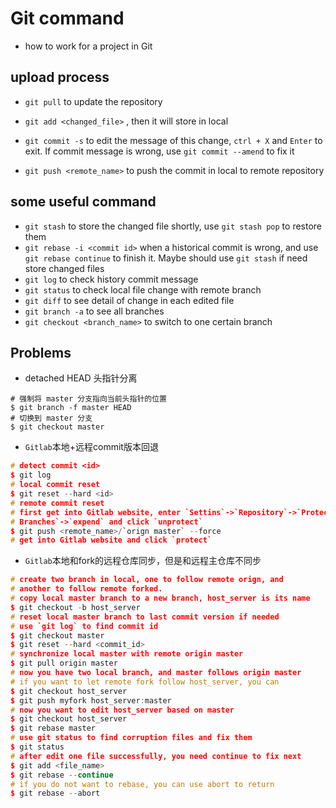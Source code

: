 # Git command

- how to work for a project in Git

## upload process

- `git pull` to update the repository

- `git add <changed_file>` , then it will store in local
- `git commit -s` to edit the message of this change, `ctrl + X`  and `Enter` to exit. If commit message is wrong, use `git commit --amend` to fix it
- `git push <remote_name>` to push the commit in local to remote repository

## some useful command

- `git stash` to store the changed file shortly, use `git stash pop` to restore them
- `git rebase -i <commit id>` when a historical commit is wrong, and use `git rebase continue` to finish it. Maybe should use `git stash` if need store changed files
- `git log` to check history commit message
- `git status` to check local file change with remote branch
- `git diff` to see detail of change in each edited file
- `git branch -a` to see all branches
- `git checkout <branch_name>` to switch to one certain branch

## Problems

- detached HEAD 头指针分离

```
# 强制将 master 分支指向当前头指针的位置
$ git branch -f master HEAD
# 切换到 master 分支
$ git checkout master
```

- `Gitlab`本地+远程commit版本回退
```c++
# detect commit <id>
$ git log
# local commit reset
$ git reset --hard <id>
# remote commit reset
# first get into Gitlab website, enter `Settins`->`Repository`->`Protected
# Branches`->`expend` and click `unprotect`
$ git push <remote_name>/`orign master` --force
# get into Gitlab website and click `protect`
```

- `Gitlab`本地和fork的远程仓库同步，但是和远程主仓库不同步
```c++
# create two branch in local, one to follow remote orign, and 
# another to follow remote forked. 
# copy local master branch to a new branch, host_server is its name
$ git checkout -b host_server
# reset local master branch to last commit version if needed
# use `git log` to find commit id
$ git checkout master
$ git reset --hard <commit_id>
# synchronize local master with remote origin master
$ git pull origin master
# now you have two local branch, and master follows origin master
# if you want to let remote fork follow host_server, you can
$ git checkout host_server
$ git push myfork host_server:master
# now you want to edit host_server based on master
$ git checkout host_server
$ git rebase master
# use git status to find corruption files and fix them
$ git status
# after edit one file successfully, you need continue to fix next
$ git add <file_name>
$ git rebase --continue
# if you do not want to rebase, you can use abort to return 
$ git rebase --abort
```